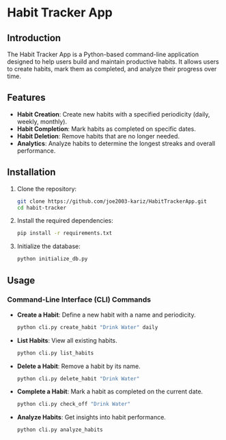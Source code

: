 # Habit Tracker App

## Introduction
The Habit Tracker App is a Python-based command-line application designed to help users build and maintain productive habits. It allows users to create habits, mark them as completed, and analyze their progress over time.

## Features
- **Habit Creation**: Create new habits with a specified periodicity (daily, weekly, monthly).
- **Habit Completion**: Mark habits as completed on specific dates.
- **Habit Deletion**: Remove habits that are no longer needed.
- **Analytics**: Analyze habits to determine the longest streaks and overall performance.

## Installation
1. Clone the repository:
    ```bash
    git clone https://github.com/joe2003-kariz/HabitTrackerApp.git
    cd habit-tracker
    ```

2. Install the required dependencies:
    ```bash
    pip install -r requirements.txt
    ```

3. Initialize the database:
    ```bash
    python initialize_db.py
    ```

## Usage
### Command-Line Interface (CLI) Commands
- **Create a Habit**: Define a new habit with a name and periodicity.
    ```bash
    python cli.py create_habit "Drink Water" daily
    ```
- **List Habits**: View all existing habits.
    ```bash
    python cli.py list_habits
    ```
- **Delete a Habit**: Remove a habit by its name.
    ```bash
    python cli.py delete_habit "Drink Water"
    ```
- **Complete a Habit**: Mark a habit as completed on the current date.
    ```bash
    python cli.py check_off "Drink Water"
    ```
- **Analyze Habits**: Get insights into habit performance.
    ```bash
    python cli.py analyze_habits
    ```


